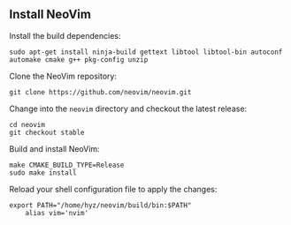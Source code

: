 
## Install NeoVim
Install the build dependencies:
```shell
sudo apt-get install ninja-build gettext libtool libtool-bin autoconf automake cmake g++ pkg-config unzip
```

Clone the NeoVim repository:
```shell
git clone https://github.com/neovim/neovim.git
```

Change into the `neovim` directory and checkout the latest release:
```shell
cd neovim
git checkout stable
```

Build and install NeoVim:
```shell
make CMAKE_BUILD_TYPE=Release 
sudo make install
```

Reload your shell configuration file to apply the changes:
```shell
export PATH="/home/hyz/neovim/build/bin:$PATH"
	alias vim='nvim'
```